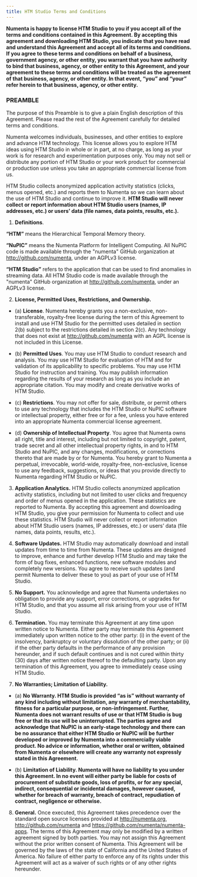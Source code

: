 ```yaml
---
title: HTM Studio Terms and Conditions
---
```


**Numenta is happy to license HTM Studio to you if you accept all of the terms
and conditions contained in this Agreement. By accepting this agreement and
downloading HTM Studio, you indicate that you have read and understand this
Agreement and accept all of its terms and conditions. If you agree to these
terms and conditions on behalf of a business, government agency, or other
entity, you warrant that you have authority to bind that business, agency, or
other entity to this Agreement, and your agreement to these terms and conditions
will be treated as the agreement of that business, agency, or other entity. In
that event, “you” and “your” refer herein to that business, agency, or other
entity.**

### PREAMBLE

The purpose of this Preamble is to give a plain English description of this
Agreement. Please read the rest of the Agreement carefully for detailed terms
and conditions.

Numenta welcomes individuals, businesses, and other entities to explore and
advance HTM technology. This license allows you to explore HTM ideas using HTM
Studio in whole or in part, at no charge, as long as your work is for research
and experimentation purposes only. You may not sell or distribute any portion of
HTM Studio or your work product for commercial or production use unless you take
an appropriate commercial license from us.

HTM Studio collects anonymized application activity statistics (clicks, menus
opened, etc.) and reports them to Numenta so we can learn about the use of HTM
Studio and continue to improve it. **HTM Studio will never collect or report
information about HTM Studio users (names, IP addresses, etc.) or users’ data
(file names, data points, results, etc.).**

1. **Definitions**.

  **“HTM”** means the Hierarchical Temporal Memory theory.

  **“NuPIC”** means the Numenta Platform for Intelligent Computing. All NuPIC
  code is made available through the "numenta" GitHub organization at
  http://github.com/numenta, under an AGPLv3 license.

  **“HTM Studio”** refers to the application that can be used to find anomalies
  in streaming data. All HTM Studio code is made available through the "numenta"
  GitHub organization at http://github.com/numenta, under an AGPLv3 license.

2. **License, Permitted Uses, Restrictions, and Ownership.**

  * (a) **License**. Numenta hereby grants you a non-exclusive,
    non-transferable, royalty-free license during the term of this Agreement to
    install and use HTM Studio for the permitted uses detailed in section 2(b)
    subject to the restrictions detailed in section 2(c).  Any technology that
    does not exist at http://github.com/numenta with an AGPL license is not
    included in this License.

  * (b) **Permitted Uses**. You may use HTM Studio to conduct research and
    analysis. You may use HTM Studio for evaluation of HTM and for validation of
    its applicability to specific problems. You may use HTM Studio for
    instruction and training. You may publish information regarding the results
    of your research as long as you include an appropriate citation. You may
    modify and create derivative works of HTM Studio.

  * (c) **Restrictions**. You may not offer for sale, distribute, or permit
    others to use any technology that includes the HTM Studio or NuPIC software
    or intellectual property, either free or for a fee, unless you have entered
    into an appropriate Numenta commercial license agreement.

  * (d) **Ownership of Intellectual Property**. You agree that Numenta owns all
    right, title and interest, including but not limited to copyright, patent,
    trade secret and all other intellectual property rights, in and to HTM
    Studio and NuPIC, and any changes, modifications, or corrections thereto
    that are made by or for Numenta. You hereby grant to Numenta a perpetual,
    irrevocable, world-wide, royalty-free, non-exclusive, license to use any
    feedback, suggestions, or ideas that you provide directly to Numenta
    regarding HTM Studio or NuPIC.

3. **Application Analytics.** HTM Studio collects anonymized application
  activity statistics, including but not limited to user clicks and frequency
  and order of menus opened in the application. These statistics are reported to
  Numenta. By accepting this agreement and downloading HTM Studio, you give your
  permission for Numenta to collect and use these statistics. HTM Studio will
  never collect or report information about HTM Studio users (names, IP
  addresses, etc.) or users’ data (file names, data points, results, etc.).

4. **Software Updates.** HTM Studio may automatically download and install
  updates from time to time from Numenta. These updates are designed to improve,
  enhance and further develop HTM Studio and may take the form of bug fixes,
  enhanced functions, new software modules and completely new versions. You
  agree to receive such updates (and permit Numenta to deliver these to you) as
  part of your use of HTM Studio.

5. **No Support.** You acknowledge and agree that Numenta undertakes no
  obligation to provide any support, error corrections, or upgrades for HTM
  Studio, and that you assume all risk arising from your use of HTM Studio.

6. **Termination.** You may terminate this Agreement at any time upon written
  notice to Numenta. Either party may terminate this Agreement immediately upon
  written notice to the other party: (i) in the event of the insolvency,
  bankruptcy or voluntary dissolution of the other party; or (ii) if the other
  party defaults in the performance of any provision hereunder, and if such
  default continues and is not cured within thirty (30) days after written
  notice thereof to the defaulting party. Upon any termination of this
  Agreement, you agree to immediately cease using HTM Studio.

7. **No Warranties; Limitation of Liability.**

  * (a) **No Warranty. HTM Studio is provided “as is” without warranty of any
    kind including without limitation, any warranty of merchantability, fitness
    for a particular purpose, or non-infringement. Further, Numenta does not
    warrant results of use or that HTM Studio is bug free or that its use will
    be uninterrupted. The parties agree and acknowledge that NuPIC is an
    early-stage technology and there can be no assurance that either HTM Studio
    or NuPIC will be further developed or improved by Numenta into a
    commercially viable product. No advice or information, whether oral or
    written, obtained from Numenta or elsewhere will create any warranty not
    expressly stated in this Agreement.**

  * (b) **Limitation of Liability. Numenta will have no liability to you under
    this Agreement. In no event will either party be liable for costs of
    procurement of substitute goods, loss of profits, or for any special,
    indirect, consequential or incidental damages, however caused, whether for
    breach of warranty, breach of contract, repudiation of contract, negligence
    or otherwise.**

8. **General.** Once executed, this Agreement takes precedence over the standard
  open source licenses provided at http://numenta.org, http://github.com/numenta
  and https://github.com/numenta/numenta-apps. The terms of this Agreement may
  only be modified by a written agreement signed by both parties. You may not
  assign this Agreement without the prior written consent of Numenta. This
  Agreement will be governed by the laws of the state of California and the
  United States of America. No failure of either party to enforce any of its
  rights under this Agreement will act as a waiver of such rights or of any
  other rights hereunder.
